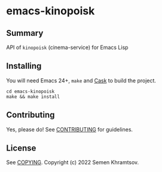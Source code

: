 # emacs-kinopoisk

## Summary

API of `kinopoisk` (cinema-service) for Emacs Lisp

## Installing

You will need Emacs 24+, `make` and [Cask](https://github.com/cask/cask) to
build the project.

    cd emacs-kinopoisk
    make && make install


## Contributing

Yes, please do! See [CONTRIBUTING][] for guidelines.

## License

See [COPYING][]. Copyright (c) 2022 Semen Khramtsov.


[CONTRIBUTING]: ./CONTRIBUTING.md
[COPYING]: ./COPYING
